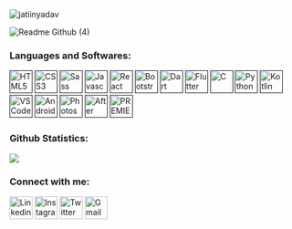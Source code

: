 <img src="https://komarev.com/ghpvc/?username=jatiinyadav&label=Profile+Views" alt="jatiinyadav" />

![Readme Github (4)](https://user-images.githubusercontent.com/73248007/120210144-15dce300-c24d-11eb-81fd-e72ee2aacfa8.png)

 <!--<img src="https://github-hero-readme.vercel.app/api?username=jatiinyadav&linkedin=jatiinyadav&twitter=jatiin_yadav&description=App Developer | Web Developer | Video Editor" width="100%">-->


### Languages and Softwares:

<a href = "" ><img width="40px" src="https://img.icons8.com/color/48/000000/html-5.png" title = " HTML5"  /></a>
<a href = "" ><img width="40px" src="https://img.icons8.com/color/48/000000/css3.png" title = " CSS3"  /></a>
<a href = "" ><img width="40px" src="https://img.icons8.com/color/48/000000/sass.png" title = " Sass"  /></a>
<a href = "" ><img width="40px" src="https://img.icons8.com/color/48/000000/javascript.png" title="Javascript"/></a>
<a href = "" ><img width="40px" src="https://img.icons8.com/color/48/000000/react-native.png" title="React"/></a>
<a href = "" ><img width="40px" src="https://img.icons8.com/color/48/000000/bootstrap.png" title = "Bootstrap"/></a>
<a href = "" ><img width="40px" src="https://img.icons8.com/color/48/000000/dart.png" title = "Dart"/></a>
<a href = "" ><img width="40px" src="https://img.icons8.com/color/48/000000/flutter.png" title="Flutter"/></a>
<a href = "" ><img width="40px" src="https://img.icons8.com/color/48/c-programming.png" title="C"/></a>
<a href = "" ><img width="40px" src="https://img.icons8.com/color/4x/000000/python.png" title="Python"/></a>
<a href = "" ><img width="40px" src="https://img.icons8.com/color/48/000000/kotlin.png" title="Kotlin"/></a>
<a href = "" ><img width="40px" src="https://img.icons8.com/color/48/000000/visual-studio-code-2019.png" title = "VSCode"/></a>
<a href = "" ><img width="40px" src="https://1.bp.blogspot.com/-LgTa-xDiknI/X4EflN56boI/AAAAAAAAPuk/24YyKnqiGkwRS9-_9suPKkfsAwO4wHYEgCLcBGAsYHQ/s0/image9.png" alt ="Android-Studio"/></a>
<a href = "" ><img width="40px" src="https://img.icons8.com/color/48/000000/adobe-photoshop.png" title = "Photoshop"/></a>
<a href = "" ><img width="40px" src="https://img.icons8.com/color/48/000000/adobe-after-effects.png" title = "After Effects"/></a>
<a href = "" ><img width="40px" src="https://img.icons8.com/color/48/000000/adobe-premiere-pro.png" title = "PREMIERE PRO"/></a>
 
### Github Statistics:
<img src="https://github-readme-stats.vercel.app/api?username=jatiinyadav&&show_icons=true&count_private=true&theme=algolia" />

### Connect with me:
<a href="https://www.linkedin.com/in/jatiinyadav/"><img width="40px" src="https://img.icons8.com/color/8x/000000/linkedin.png" title="Linkedin"/></a>
<a href="https://www.instagram.com/jatiin_yadav"><img width="40px" src="https://img.icons8.com/fluent/48/000000/instagram-new.png" title="Instagram"/></a>
<a href="https://twitter.com/jatiin_yadav"><img width="40px" src="https://img.icons8.com/fluent/48/000000/twitter.png" title="Twitter"/></a>
<a href="mailto:jatiinhere@gmail.com"><img width="40px" src="https://img.icons8.com/fluent/48/000000/gmail.png" title="Gmail"/></a>
